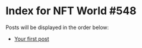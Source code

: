 # Index for NFT World #548
Posts will be displayed in the order below:

- [Your first post](./001-first.md)

